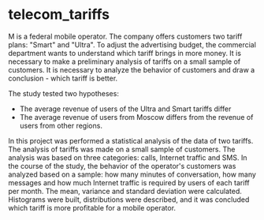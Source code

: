 # telecom_tariffs
M is a federal mobile operator. The company offers customers two tariff plans: "Smart" and "Ultra". To adjust the advertising budget, the commercial department wants to understand which tariff brings in more money. It is necessary to make a preliminary analysis of tariffs on a small sample of customers. It is necessary to analyze the behavior of customers and draw a conclusion - which tariff is better.

The study tested two hypotheses:
- The average revenue of users of the Ultra and Smart tariffs differ
- The average revenue of users from Moscow differs from the revenue of users from other regions.

In this project was performed a statistical analysis of the data of two tariffs. The analysis of tariffs was made on a small sample of customers. The analysis was based on three categories: calls, Internet traffic and SMS. In the course of the study, the behavior of the operator's customers was analyzed based on a sample: how many minutes of conversation, how many messages and how much Internet traffic is required by users of each tariff per month. The mean, variance and standard deviation were calculated. Histograms were built, distributions were described, and it was concluded which tariff is more profitable for a mobile operator.
